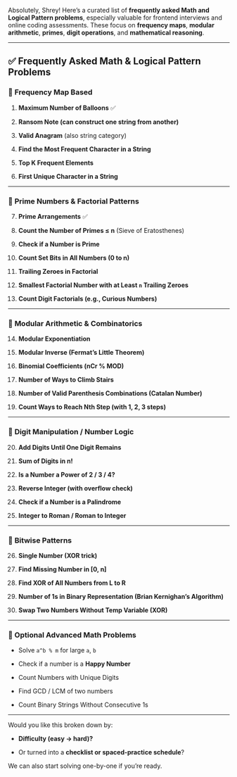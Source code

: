 Absolutely, Shrey! Here’s a curated list of **frequently asked Math and Logical Pattern problems**, especially valuable for frontend interviews and online coding assessments. These focus on **frequency maps**, **modular arithmetic**, **primes**, **digit operations**, and **mathematical reasoning**.

---

## ✅ **Frequently Asked Math & Logical Pattern Problems**

### 🔹 **Frequency Map Based**

1. **Maximum Number of Balloons** ✅
    
2. **Ransom Note (can construct one string from another)**
    
3. **Valid Anagram** (also string category)
    
4. **Find the Most Frequent Character in a String**
    
5. **Top K Frequent Elements**
    
6. **First Unique Character in a String**
    

---

### 🔹 **Prime Numbers & Factorial Patterns**

7. **Prime Arrangements** ✅
    
8. **Count the Number of Primes ≤ n** (Sieve of Eratosthenes)
    
9. **Check if a Number is Prime**
    
10. **Count Set Bits in All Numbers (0 to n)**
    
11. **Trailing Zeroes in Factorial**
    
12. **Smallest Factorial Number with at Least `n` Trailing Zeroes**
    
13. **Count Digit Factorials (e.g., Curious Numbers)**
    

---

### 🔹 **Modular Arithmetic & Combinatorics**

14. **Modular Exponentiation**
    
15. **Modular Inverse (Fermat’s Little Theorem)**
    
16. **Binomial Coefficients (nCr % MOD)**
    
17. **Number of Ways to Climb Stairs**
    
18. **Number of Valid Parenthesis Combinations (Catalan Number)**
    
19. **Count Ways to Reach Nth Step (with 1, 2, 3 steps)**
    

---

### 🔹 **Digit Manipulation / Number Logic**

20. **Add Digits Until One Digit Remains**
    
21. **Sum of Digits in n!**
    
22. **Is a Number a Power of 2 / 3 / 4?**
    
23. **Reverse Integer (with overflow check)**
    
24. **Check if a Number is a Palindrome**
    
25. **Integer to Roman / Roman to Integer**
    

---

### 🔹 **Bitwise Patterns**

26. **Single Number (XOR trick)**
    
27. **Find Missing Number in [0, n]**
    
28. **Find XOR of All Numbers from L to R**
    
29. **Number of 1s in Binary Representation (Brian Kernighan’s Algorithm)**
    
30. **Swap Two Numbers Without Temp Variable (XOR)**
    

---

### 🧠 Optional Advanced Math Problems

- Solve `a^b % m` for large `a`, `b`
    
- Check if a number is a **Happy Number**
    
- Count Numbers with Unique Digits
    
- Find GCD / LCM of two numbers
    
- Count Binary Strings Without Consecutive 1s
    

---

Would you like this broken down by:

- **Difficulty (easy → hard)?**
    
- Or turned into a **checklist or spaced-practice schedule**?
    

We can also start solving one-by-one if you’re ready.
